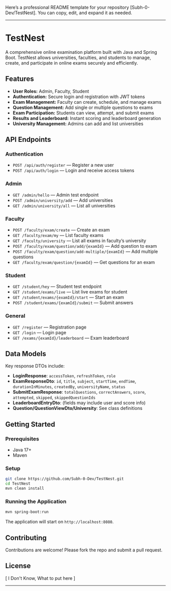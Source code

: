 Here’s a professional README template for your repository [Subh-0-Dev/TestNest]. You can copy, edit, and expand it as needed.

---

# TestNest

A comprehensive online examination platform built with Java and Spring Boot. TestNest allows universities, faculties, and students to manage, create, and participate in online exams securely and efficiently.

## Features

- **User Roles:** Admin, Faculty, Student
- **Authentication:** Secure login and registration with JWT tokens
- **Exam Management:** Faculty can create, schedule, and manage exams
- **Question Management:** Add single or multiple questions to exams
- **Exam Participation:** Students can view, attempt, and submit exams
- **Results and Leaderboard:** Instant scoring and leaderboard generation
- **University Management:** Admins can add and list universities

## API Endpoints

### Authentication

- `POST /api/auth/register` — Register a new user
- `POST /api/auth/login` — Login and receive access tokens

### Admin

- `GET /admin/hello` — Admin test endpoint
- `POST /admin/university/add` — Add universities
- `GET /admin/university/all` — List all universities

### Faculty

- `POST /faculty/exam/create` — Create an exam
- `GET /faculty/exam/my` — List faculty exams
- `GET /faculty/university` — List all exams in faculty’s university
- `POST /faculty/exam/question/add/{examId}` — Add question to exam
- `POST /faculty/exam/question/add-multiple/{examId}` — Add multiple questions
- `GET /faculty/exam/question/{examId}` — Get questions for an exam

### Student

- `GET /student/hey` — Student test endpoint
- `GET /student/exams/live` — List live exams for student
- `GET /student/exams/{examId}/start` — Start an exam
- `POST /student/exams/{examId}/submit` — Submit answers

### General

- `GET /register` — Registration page
- `GET /login` — Login page
- `GET /exams/{examId}/leaderboard` — Exam leaderboard

## Data Models

Key response DTOs include:

- **LoginResponse**: `accessToken`, `refreshToken`, `role`
- **ExamResponseDto**: `id`, `title`, `subject`, `startTime`, `endTime`, `durationInMinutes`, `createdBy`, `universityName`, `status`
- **SubmitExamResponse**: `totalQuestions`, `correctAnswers`, `score`, `attempted`, `skipped`, `skippedQuestionIds`
- **LeaderboardEntryDto**: (fields may include user and score info)
- **Question/QuestionViewDto/University**: See class definitions

## Getting Started

### Prerequisites

- Java 17+
- Maven

### Setup

```bash
git clone https://github.com/Subh-0-Dev/TestNest.git
cd TestNest
mvn clean install
```

### Running the Application

```bash
mvn spring-boot:run
```

The application will start on `http://localhost:8080`.

## Contributing

Contributions are welcome! Please fork the repo and submit a pull request.

## License

[ I Don't Know, What to put here ]

---
